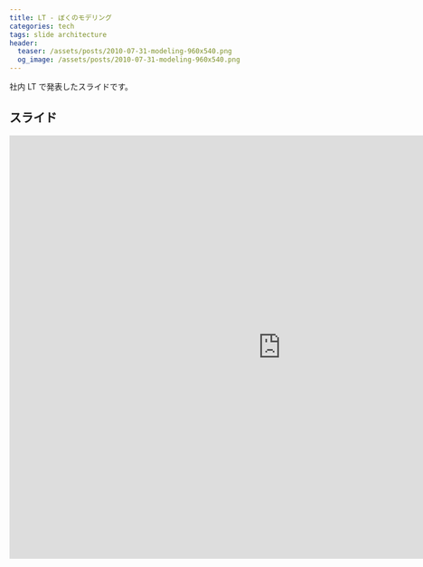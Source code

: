 ```yaml
---
title: LT - ぼくのモデリング
categories: tech
tags: slide architecture
header:
  teaser: /assets/posts/2010-07-31-modeling-960x540.png
  og_image: /assets/posts/2010-07-31-modeling-960x540.png
---
```


社内 LT で発表したスライドです。

<!--more-->

## スライド

<iframe src="https://docs.google.com/presentation/d/e/2PACX-1vRmeC4fsfrWmeZSFC8xj-oPIe7K94G0EurMAL2UoIYHo3-xRR8KFfeXIb0AwRh7Ihd05hxUzmcNhtu3/embed?start=false&loop=false&delayms=3000" frameborder="0" width="960" height="749" allowfullscreen="true" mozallowfullscreen="true" webkitallowfullscreen="true"></iframe>
